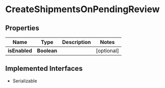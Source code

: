 

# CreateShipmentsOnPendingReview


## Properties

| Name | Type | Description | Notes |
|------------ | ------------- | ------------- | -------------|
|**isEnabled** | **Boolean** |  |  [optional] |


## Implemented Interfaces

* Serializable


